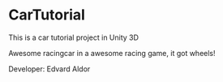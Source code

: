 CarTutorial
===========

This is a car tutorial project in Unity 3D

Awesome racingcar in a awesome racing game, it got wheels!

Developer: Edvard Aldor